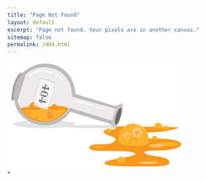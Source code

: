 ```yaml
---
title: "Page Not Found"
layout: default
excerpt: "Page not found. Your pixels are in another canvas."
sitemap: false
permalink: /404.html
---
```


<img src='/images/404.png' style='max-width: 400px' /><br/>"